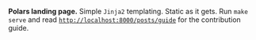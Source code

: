 **Polars landing page.** Simple `Jinja2` templating. Static as it gets. Run `make serve`
and read [`http://localhost:8000/posts/guide`](http://localhost:8000/posts/guide) for
the contribution guide.
